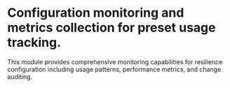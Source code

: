 # Configuration monitoring and metrics collection for preset usage tracking.

This module provides comprehensive monitoring capabilities for resilience
configuration including usage patterns, performance metrics, and change auditing.

